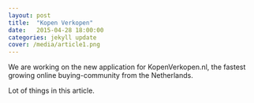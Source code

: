 ```yaml
---
layout: post
title:  "Kopen Verkopen"
date:   2015-04-28 18:00:00
categories: jekyll update
cover: /media/article1.png
---
```

We are working on the new application for KopenVerkopen.nl, the fastest growing online
buying-community from the Netherlands.







Lot of things in this article.
